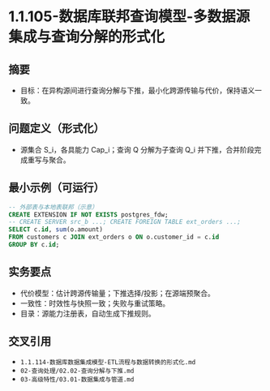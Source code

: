 ﻿# 1.1.105-数据库联邦查询模型-多数据源集成与查询分解的形式化

## 摘要

- 目标：在异构源间进行查询分解与下推，最小化跨源传输与代价，保持语义一致。

## 问题定义（形式化）

- 源集合 S_i，各具能力 Cap_i；查询 Q 分解为子查询 Q_i 并下推，合并阶段完成重写与聚合。

## 最小示例（可运行）

```sql
-- 外部表与本地表联邦（示意）
CREATE EXTENSION IF NOT EXISTS postgres_fdw;
-- CREATE SERVER src_b ...; CREATE FOREIGN TABLE ext_orders ...;
SELECT c.id, sum(o.amount)
FROM customers c JOIN ext_orders o ON o.customer_id = c.id
GROUP BY c.id;
```

## 实务要点

- 代价模型：估计跨源传输量；下推选择/投影；在源端预聚合。
- 一致性：时效性与快照一致；失败与重试策略。
- 目录：源能力注册表，自动生成下推规则。

## 交叉引用

- `1.1.114-数据库数据集成模型-ETL流程与数据转换的形式化.md`
- `02-查询处理/02.02-查询分解与下推.md`
- `03-高级特性/03.01-数据集成与管道.md`
